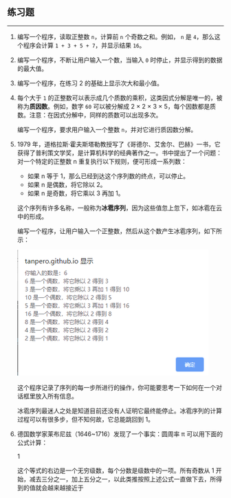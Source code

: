 ## 练习题

---

1. 编写一个程序，读取正整数 `n`，计算前 `n` 个奇数之和。例如， `n` 是 `4`，那么这个程序会计算 `1 + 3 + 5 + 7`，并显示结果 `16`。

2. 编写一个程序，不断让用户输入一个数，当输入 `0` 时停止，并显示得到的数据的最大值。

3. 编写一个程序，在练习 2 的基础上显示次大和最小值。

4. 每个大于 `1` 的正整数可以表示成几个质数的乘积，这类因式分解是唯一的，被称为**质因数**。例如，数字 `60` 可以被分解成 2 × 2 × 3 × 5，每个因数都是质数。注意：在因式分解中，同样的质数可以出现多次。

   编写一个程序，要求用户输入一个整数 `n`，并对它进行质因数分解。

5. 1979 年，道格拉斯·霍夫斯塔勒教授写了《哥德尔、艾舍尔、巴赫》一书，它获得了普利策文学奖，是计算机科学的经典著作之一。书中提出了一个问题：对一个特定的正整数 n 重复执行以下规则，便可形成一系列数：

   - 如果 n 等于 1，那么已经到达这个序列数的终点，可以停止。
   - 如果 n 是偶数，将它除以 2。
   - 如果 n 是奇数，将它乘以 3 再加 1。

   这个序列有许多名称，一般称为**冰雹序列**，因为这些值忽上忽下，如冰雹在云中的形成。

   编写一个程序，让用户输入一个正整数，然后从这个数产生冰雹序列，如下所示：

   ![1554374449053](assets/1554374449053.png)

   这个程序记录了序列的每一步所进行的操作，你可能要思考一下如何在一个对话框里放入所有信息。

   冰雹序列最迷人之处是知道目前还没有人证明它最终能停止。冰雹序列的计算过程可以有很多步，但不知何故，它总能跳回到 1。

6. 德国数学家莱布尼兹（1646~1716）发现了一个事实：圆周率 π 可以用下面的公式计算：

   1

   这个等式的右边是一个无穷级数，每个分数是级数中的一项。所有奇数从 1 开始，减去三分之一，加上五分之一，以此类推按照上述公式一直做下去，所得到的值就会越来越接近于 

   



